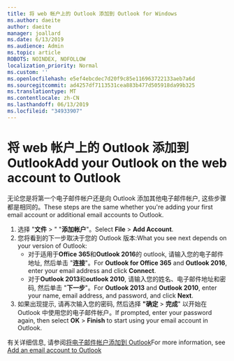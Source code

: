 ```yaml
---
title: 将 web 帐户上的 Outlook 添加到 Outlook for Windows
ms.author: daeite
author: daeite
manager: joallard
ms.date: 6/13/2019
ms.audience: Admin
ms.topic: article
ROBOTS: NOINDEX, NOFOLLOW
localization_priority: Normal
ms.custom: ''
ms.openlocfilehash: e5ef4ebcdec7d20f9c85e116963722133aeb7a6d
ms.sourcegitcommit: ad4257df7113531cea883b477d505918da99b325
ms.translationtype: MT
ms.contentlocale: zh-CN
ms.lasthandoff: 06/13/2019
ms.locfileid: "34933907"
---
```

# <a name="add-your-outlook-on-the-web-account-to-outlook"></a><span data-ttu-id="49879-102">将 web 帐户上的 Outlook 添加到 Outlook</span><span class="sxs-lookup"><span data-stu-id="49879-102">Add your Outlook on the web account to Outlook</span></span>

<span data-ttu-id="49879-103">无论您是将第一个电子邮件帐户还是向 Outlook 添加其他电子邮件帐户, 这些步骤都是相同的。</span><span class="sxs-lookup"><span data-stu-id="49879-103">These steps are the same whether you're adding your first email account or additional email accounts to Outlook.</span></span>

1. <span data-ttu-id="49879-104">选择 "**文件** > " "**添加帐户**"。</span><span class="sxs-lookup"><span data-stu-id="49879-104">Select **File** > **Add Account**.</span></span>
1. <span data-ttu-id="49879-105">您将看到的下一步取决于您的 Outlook 版本:</span><span class="sxs-lookup"><span data-stu-id="49879-105">What you see next depends on your version of Outlook:</span></span>
    - <span data-ttu-id="49879-106">对于适用于**Office 365**和**Outlook 2016**的 outlook, 请输入您的电子邮件地址, 然后单击 "**连接**"。</span><span class="sxs-lookup"><span data-stu-id="49879-106">For **Outlook for Office 365** and **Outlook 2016**, enter your email address and click **Connect**.</span></span>
    - <span data-ttu-id="49879-107">对于**Outlook 2013**和**outlook 2010**, 请输入您的姓名、电子邮件地址和密码, 然后单击 "**下一步**"。</span><span class="sxs-lookup"><span data-stu-id="49879-107">For **Outlook 2013** and **Outlook 2010**, enter your name, email address, and password, and click **Next**.</span></span>
1. <span data-ttu-id="49879-108">如果出现提示, 请再次输入您的密码, 然后选择 **"确定** > **完成**" 以开始在 Outlook 中使用您的电子邮件帐户。</span><span class="sxs-lookup"><span data-stu-id="49879-108">If prompted, enter your password again, then select **OK** > **Finish** to start using your email account in Outlook.</span></span>

<span data-ttu-id="49879-109">有关详细信息, 请参阅[将电子邮件帐户添加到 Outlook](https://support.office.com/article/6e27792a-9267-4aa4-8bb6-c84ef146101b)</span><span class="sxs-lookup"><span data-stu-id="49879-109">For more information, see [Add an email account to Outlook](https://support.office.com/article/6e27792a-9267-4aa4-8bb6-c84ef146101b)</span></span>